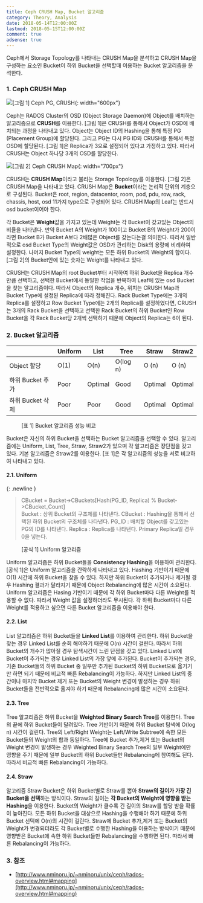 ```yaml
---
title: Ceph CRUSH Map, Bucket 알고리즘
category: Theory, Analysis
date: 2018-05-14T12:00:00Z
lastmod: 2018-05-15T12:00:00Z
comment: true
adsense: true
---
```


Ceph에서 Storage Topology를 나타내는 CRUSH Map을 분석하고 CRUSH Map을 구성하는 요소인 Bucket이 하위 Bucket을 선택할때 이용하는 Bucket 알고리즘을 분석한다.

### 1. Ceph CRUSH Map

![[그림 1] Ceph PG, CRUSH]({{site.baseurl}}/images/theory_analysis/Ceph_CRUSH_Map_Bucket_Type/Ceph_PG_CRUSH.PNG){: width="600px"}

Ceph는 RADOS Cluster의 OSD (Object Storage Daemon)에 Object를 배치하는 알고리즘으로 **CRUSH**를 이용한다. [그림 1]은 CRUSH를 통해서 Object가 OSD에 배치되는 과정을 나타내고 있다. Object는 Object ID의 Hashing을 통해 특정 PG (Placement Group)에 할당된다. 그리고 PG는 다시 PG ID와 CRUSH를 통해서 특정 OSD에 할당된다. [그림 1]은 Replica가 3으로 설정되어 있다고 가정하고 있다. 따라서 CRUSH는 Object 하나당 3개의 OSD를 할당한다.

![[그림 2] Ceph CRUSH Map]({{site.baseurl}}/images/theory_analysis/Ceph_CRUSH_Map_Bucket_Type/Ceph_CRUSH_Map.PNG){: width="700px"}

CRUSH는 **CRUSH Map**이라고 불리는 Storage Topology를 이용한다. [그림 2]은 CRUSH Map을 나타내고 있다. CRUSH Map은 **Bucket**이라는 논리적 단위의 계층으로 구성된다. Bucket은 root, region, datacentor, room, pod, pdu, row, rack, chassis, host, osd 11가지 type으로 구성되어 있다. CRUSH Map의 Leaf는 반드시 osd bucket이어야 한다.

각 Bucket은 **Weight**값을 가지고 있는데 Weight는 각 Bucket이 갖고있는 Object의 비율을 나타낸다. 만약 Bucket A의 Weight가 100이고 Bucket B의 Weight가 200이라면 Bucket B가 Bucket A보다 2배많은 Object를 갖는다는걸 의미한다. 따라서 일반적으로 osd Bucket Type의 Weight값은 OSD가 관리하는 Disk의 용량에 비례하여 설정한다. 나머지 Bucket Type의 weight는 모든 하위 Bucket의 Weight의 합이다. [그림 2]의 Bucket안에 있는 숫자는 Weight를 나타내고 있다.

CRUSH는 CRUSH Map의 root Bucket부터 시작하여 하위 Bucket을 Replica 개수 만큼 선택하고, 선택한 Bucket에서 동일한 작업을 반복하여 Leaf에 있는 osd Bucket을 찾는 알고리즘이다. 따라서 Object의 Replica 개수, 위치는 CRUSH Map과 Bucket Type에 설정된 Replica에 따라 정해진다. Rack Bucket Type에는 3개의 Replica를 설정하고 Row Bucket Type에는 2개의 Replica를 설정하였다면, CRUSH는 3개의 Rack Bucket을 선택하고 선택한 Rack Bucket의 하위 Bucket인 Row Bucket을 각 Rack Bucket당 2개씩 선택하기 때문에 Object의 Replica는 6이 된다.

### 2. Bucket 알고리즘

| | Uniform | List | Tree | Straw | Straw2 |
|----|----|----|----|----|----|
| Object 할당 | O(1) | O(n) | O(log n) | O (n) | O (n) |
| 하위 Bucket 추가 | Poor | Optimal | Good | Optimal | Optimal |
| 하위 Bucket 삭제 | Poor | Poor | Good | Optimal | Optimal |

<figure>
<figcaption class="caption">[표 1] Bucket 알고리즘 성능 비교</figcaption>
</figure>

Bucket은 자신의 하위 Bucket을 선택하는 Bucket 알고리즘을 선택할 수 있다. 알고리즘에는 Uniform, List, Tree, Straw, Straw2가 있으며 각 알고리즘은 장단점을 갖고 있다. 기본 알고리즘은 Straw2를 이용한다. [표 1]은 각 알고리즘의 성능을 서로 비교하여 나타내고 있다.

#### 2.1. Uniform

{: .newline }
> CBucket = Bucket->CBuckets[Hash(PG_ID, Replica) % Bucket->CBucket_Count]
> <br/>
> Bucket : 상위 Bucket의 구조체를 나타낸다.
> CBucket : Hashing을 통해서 선택된 하위 Bucket의 구조체를 나타낸다.
> PG_ID : 배치할 Object를 갖고있는 PG의 ID를 나타낸다.
> Replica : Replica를 나타낸다. Primary Replica일 경우 0을 넣는다.
<figure>
<figcaption class="caption">[공식 1] Uniform 알고리즘</figcaption>
</figure>

Uniform 알고리즘은 하위 Bucket들을 **Consistency Hashing**을 이용하여 관리한다. [공식 1]은 Uniform 알고리즘을 간략하게 나타내고 있다. Hashing 기반이기 때문에 O(1) 시간에 하위 Bucket을 찾을 수 있다. 하지만 하위 Bucket이 추가되거나 제거될 경우 Hashing 결과가 달라지기 때문에 Object Rebalancing에 많은 시간이 소요된다. Uniform 알고리즘은 Hasing 기반이기 때문에 각 하위 Bucket마다 다른 Weight를 적용할 수 없다. 따라서 Weight 값을 설정하더라도 무시된다. 각 하위 Bucket마다 다른 Weight를 적용하고 싶으면 다른 Bucket 알고리즘을 이용해야 한다.

#### 2.2. List

List 알고리즘은 하위 Bucket들을 **Linked List**를 이용하여 관리한다. 하위 Bucket을 찾는 경우 Linked List를 순회 해야하기 때문에 O(n) 시간이 걸린다. 따라서 하위 Bucket의 개수가 많아질 경우 탐색시간이 느린 단점을 갖고 있다. Linked List에 Bucket이 추가되는 경우 Linked List의 가장 앞에 추가된다. Bucket이 추가되는 경우, 기존 Bucket들의 하위 Bucket 중 일부만 추가된 Bucket의 하위 Bucket으로 옮기기만 하면 되기 때문에 비교적 빠른 Rebalancing이 가능하다. 하지만 Linked List의 중간이나 마지막 Bucket 제거 또는 Bucket의 Weight 변경이 발생하는 경우 하위 Bucket들을 전반적으로 옮겨야 하기 때문에 Rebalancing에 많은 시간이 소요된다.

#### 2.3. Tree

Tree 알고리즘은 하위 Bucket을 **Weighted Binary Search Tree**를 이용한다. Tree의 끝에 하위 Bucket들이 달려있다. Tree 기반이기 때문에 하위 Bucket 탐색에 O(log n) 시간이 걸린다. Tree의 Left/Right Weight는 Left/Write Subtree에 속한 모든 Bucket들의 Weight의 합과 동일하다. Tree에 Bucket 추가,제거 또는 Bucket의 Weight 변경이 발생하는 경우 Weighted Binary Search Tree의 일부 Weight에만 영향을 주기 때문에 일부 Bucket의 하위 Bucket들만 Rebalancing에 참여해도 된다. 따라서 비교적 빠른 Rebalancing이 가능하다.

#### 2.4. Straw

알고리즘 Straw Bucket은 하위 Bucket별로 Straw를 뽑아 **Straw의 길이가 가장 긴 Bucket을 선택**하는 방식이다. Straw의 길이는 **각 Bucket의 Weight에 영향을 받는 Hashing**을 이용한다. Bucket의 Weight가 클수록 긴 길이의 Straw를 할당 받을 확률이 높아진다. 모든 하위 Bucket을 대상으로 Hashing을 수행해야 하기 때문에 하위 Bucket 선택에 O(n)의 시간이 걸린다. Straw에 Bucket 추가,제거 또는 Bucket의 Weight가 변경되더라도 각 Bucket별로 수행한 Hashing을 이용하는 방식이기 때문에 영향받은 Bucket에 속한 하위 Bucket들만 Rebalancing을 수행하면 된다. 따라서 빠른 Rebalancing이 가능하다.

### 3. 참조

* [http://www.nminoru.jp/~nminoru/unix/ceph/rados-overview.html#mapping](http://www.nminoru.jp/~nminoru/unix/ceph/rados-overview.html#mapping)